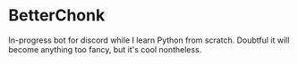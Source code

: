 # BetterChonk
In-progress bot for discord while I learn Python from scratch. Doubtful it will become anything too fancy, but it's cool nontheless.
